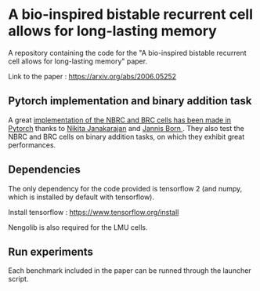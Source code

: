 # A bio-inspired bistable recurrent cell allows for long-lasting memory
A repository containing the code for the "A bio-inspired bistable recurrent cell allows for long-lasting memory" paper.

Link to the paper : https://arxiv.org/abs/2006.05252

## Pytorch implementation and binary addition task
A great [implementation of the NBRC and BRC cells has been made in Pytorch](https://github.com/niklexical/brc_pytorch) thanks to [Nikita Janakarajan](https://github.com/niklexical) and [Jannis Born
](https://github.com/jannisborn). They also test the NBRC and BRC cells on binary addition tasks, on which they exhibit great performances.

## Dependencies
The only dependency for the code provided is tensorflow 2 (and numpy, which is installed by default with tensorflow).

Install tensorflow : https://www.tensorflow.org/install

Nengolib is also required for the LMU cells.

## Run experiments
Each benchmark included in the paper can be runned through the launcher script. 


